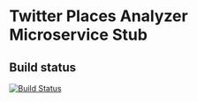Twitter Places Analyzer Microservice Stub
======================

## Build status
[![Build Status](https://travis-ci.org/microhackaton/common-topics-correlator-stub.svg?branch=master)](https://travis-ci.org/microhackaton/common-topics-correlator-stub)
